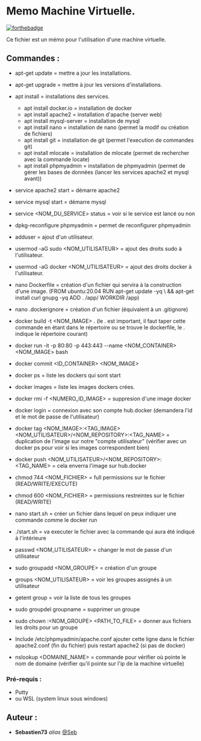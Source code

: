 # Memo Machine Virtuelle.

[![forthebadge](https://forthebadge.com/images/badges/built-with-love.svg)](http://forthebadge.com) 

Ce fichier est un mémo pour l'utilisation d'une machine virtuelle.

## Commandes :

- apt-get update = mettre a jour les installations.
- apt-get upgrade = mettre à jour les versions d'installations.

- apt install = installations des services.
    - apt install docker.io = installation de docker
    - apt install apache2 = installation d'apache (server web)
    - apt install mysql-server = installation de mysql
    - apt install nano = installation de nano (permet la modif ou création de fichiers)
    - apt install git = installation de git (permet l'execution de commandes git)
    - apt install mlocate = installation de mlocate (permet de rechercher avec la commande locate)
    - apt install phpmyadmin = installation de phpmyadmin (permet de gérer les bases de données (lancer les services apache2 et mysql avant))

- service apache2 start = démarre apache2
- service mysql start = démarre mysql
- service <NOM_DU_SERVICE> status = voir si le service est lancé ou non
- dpkg-reconfigure phpmyadmin = permet de reconfigurer phpmyadmin

- adduser = ajout d'un utilisateur.
- usermod -aG sudo <NOM_UTILISATEUR> = ajout des droits sudo à l'utilisateur.
- usermod -aG docker <NOM_UTILISATEUR> = ajout des droits docker à l'utilisateur.

- nano Dockerfile = création d'un fichier qui servira à la construction d'une image. (FROM ubuntu:20.04 RUN apt-get update -yq \ && apt-get install curl gnupg -yq ADD . /app/ WORKDIR /app)
- nano .dockerignore = création d'un fichier (équivalent à un .gitignore)
- docker build -t <NOM_IMAGE> . (le . est important, il faut taper cette commande en étant dans le répertoire ou se trouve le dockerfile, le . indique le répertoire courant)
- docker run -it -p 80:80 -p 443:443 --name <NOM_CONTAINER> <NOM_IMAGE> bash
- docker commit <ID_CONTAINER> <NOM_IMAGE>
- docker ps = liste les dockers qui sont start
- docker images = liste les images dockers crées.
- docker rmi -f <NUMERO_ID_IMAGE> = suppresion d'une image docker
- docker login = connexion avec son compte hub.docker (demandera l'id et le mot de passe de l'utilisateur)
- docker tag <NOM_IMAGE>:<TAG_IMAGE> <NOM_UTILISATEUR>/<NOM_REPOSITORY>:<TAG_NAME> = duplication de l'image sur notre "compte utilisateur" (vérifier avec un docker ps pour voir si les images correspondent bien)
- docker push <NOM_UTILISATEUR>/<NOM_REPOSITORY>:<TAG_NAME> = cela enverra l'image sur hub.docker

- chmod 744 <NOM_FICHIER> = full permissions sur le fichier (READ/WRITE/EXECUTE)
- chmod 600 <NOM_FICHIER> = permissions restreintes sur le fichier (READ/WRITE)

- nano start.sh = créer un fichier dans lequel on peux indiquer une commande comme le docker run
- ./start.sh = va executer le fichier avec la commande qui aura été indiqué à l'intérieure
- passwd <NOM_UTILISATEUR> = changer le mot de passe d'un utilisateur
- sudo groupadd <NOM_GROUPE> = création d'un groupe
- groups <NOM_UTILISATEUR> = voir les groupes assignés à un utilisateur
- getent group = voir la liste de tous les groupes
- sudo groupdel groupname = supprimer un groupe
- sudo chown :<NOM_GROUPE> <PATH_TO_FILE> = donner aux fichiers les droits pour un groupe
- Include /etc/phpmyadmin/apache.conf ajouter cette ligne dans le fichier apache2.conf (fin du fichier) puis restart apache2 (si pas de docker)
- nslookup <DOMAINE_NAME> = commande pour vérifier où pointe le nom de domaine (vérifier qu'il pointe sur l'ip de la machine virtuelle)


### Pré-requis :

- Putty
- ou WSL (system linux sous windows)

## Auteur :

* **Sebastien73** _alias_ [@Seb](https://github.com/Sebastien73)